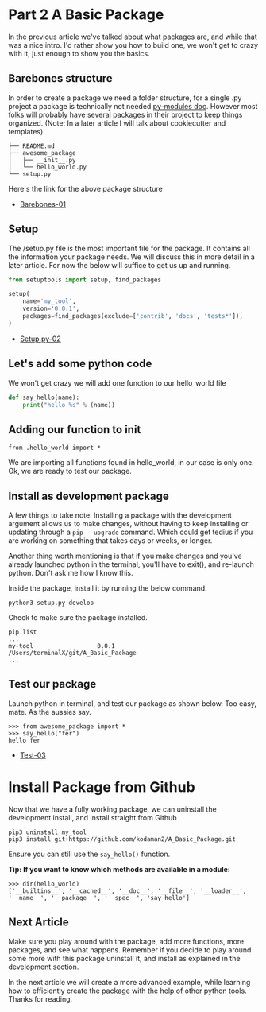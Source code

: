# Part 2 A Basic Package
In the previous article we've talked about what packages are, and while that was a nice intro. I'd rather show you how to build one, we won't get to crazy with it, just enough to show you the basics.

## Barebones structure

In order to create a package we need a folder structure, for a single .py project a package is technically not needed [py-modules doc](https://packaging.python.org/guides/distributing-packages-using-setuptools/#py-modules). However most folks will probably have several packages in their project to keep things organized. (Note: In a later article I will talk about cookiecutter and templates)

```
├── README.md
├── awesome_package
│   ├── __init__.py
│   └── hello_world.py
└── setup.py
```

Here's the link for the above package structure 

- [Barebones-01](https://github.com/kodaman2/A_Basic_Package/tree/Barebones-01)

## Setup
The /setup.py file is the most important file for the package. It contains all the information your package needs. We will discuss this in more detail in a later article. For now the below will suffice to get us up and running.

```python
from setuptools import setup, find_packages

setup(
    name='my_tool',
    version='0.0.1',
    packages=find_packages(exclude=['contrib', 'docs', 'tests*']),
)
```
- [Setup.py-02](https://github.com/kodaman2/A_Basic_Package/tree/Setup.py-02)

## Let's add some python code
We won't get crazy we will add one function to our hello_world file

```python
def say_hello(name):
    print("hello %s" % (name))
```

## Adding our function to init

```
from .hello_world import *
```

We are importing all functions found in hello_world, in our case is only one. Ok, we are ready to test our package.

## Install as development package
A few things to take note. Installing a package with the development argument allows us to make changes, without having to keep installing or updating through a ```pip --upgrade``` command. Which could get tedius if you are working on something that takes days or weeks, or longer.

Another thing worth mentioning is that if you make changes and you've already launched python in the terminal, you'll have to exit(), and re-launch python. Don't ask me how I know this. 

Inside the package, install it by running the below command.
```
python3 setup.py develop
```
Check to make sure the package installed.

```
pip list
...
my-tool                  0.0.1       /Users/terminalX/git/A_Basic_Package
...
```

## Test our package

Launch python in terminal, and test our package as shown below. Too easy, mate. As the aussies say.

```
>>> from awesome_package import *
>>> say_hello("fer")
hello fer
```

- [Test-03](https://github.com/kodaman2/A_Basic_Package/tree/Test-03)

# Install Package from Github

Now that we have a fully working package, we can uninstall the development install, and install straight from Github

```
pip3 uninstall my_tool
pip3 install git+https://github.com/kodaman2/A_Basic_Package.git
```

Ensure you can still use the ```say_hello()``` function.

**Tip: If you want to know which methods are available in a module:**

```
>>> dir(hello_world)
['__builtins__', '__cached__', '__doc__', '__file__', '__loader__', '__name__', '__package__', '__spec__', 'say_hello']
```

## Next Article

Make sure you play around with the package, add more functions, more packages, and see what happens. Remember if you decide to play around some more with this package uninstall it, and install as explained in the development section.

In the next article we will create a more advanced example, while learning how to efficiently create the package with the help of other python tools. Thanks for reading.